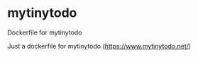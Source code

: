 # mytinytodo
Dockerfile for mytinytodo

Just a dockerfile for mytinytodo (https://www.mytinytodo.net/)
